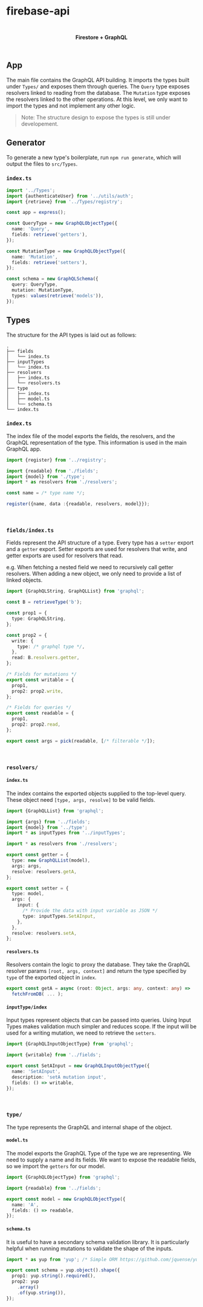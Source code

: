 #  firebase-api

<p align="center">
<img height="10" src="https://firebase.google.com/downloads/brand-guidelines/PNG/logo-logomark.png"></img>
</p>

<p align="center">
  <img height="15" src="https://firebase.google.com/downloads/brand-guidelines/PNG/logo-logomark.png"></img>
  <b>Firestore + GraphQL</b>
  <img height="15" src="https://firebase.google.com/downloads/brand-guidelines/PNG/logo-logomark.png"></img>
</p>

<p align="center">
<img height="10" src="https://firebase.google.com/downloads/brand-guidelines/PNG/logo-logomark.png"></img>
</p>

## App
The main file contains the GraphQL API building. It imports the types built under `Types/` and exposes them through queries.
The `Query` type exposes resolvers linked to reading from the database. The `Mutation` type exposes the resolvers linked to the other operations. At this level, we only want to import the types and not implement any other logic.

> Note: The structure design to expose the types is still under developement.

## Generator
To generate a new type's boilerplate, run `npm run generate`, which will output the files to `src/Types`.

### `index.ts`

```ts
import '../Types';
import {authenticateUser} from '../utils/auth';
import {retrieve} from '../Types/registry';

const app = express();

const QueryType = new GraphQLObjectType({
  name: 'Query',
  fields: retrieve('getters'),
});

const MutationType = new GraphQLObjectType({
  name: 'Mutation',
  fields: retrieve('setters'),
});

const schema = new GraphQLSchema({
  query: QueryType,
  mutation: MutationType,
  types: values(retrieve('models')),
});

```

## Types

The structure for the API types is laid out as follows:

```
.
├── fields
│   └── index.ts
├── inputTypes
│   └── index.ts
├── resolvers
│   ├── index.ts
│   └── resolvers.ts
├── type
│   ├── index.ts
│   ├── model.ts
│   └── schema.ts
└── index.ts
```

### `index.ts`
The index file of the model exports the fields, the resolvers, and the GraphQL representation of the type. This information
is used in the main GraphQL app.

```ts
import {register} from '../registry';

import {readable} from './fields';
import {model} from './type';
import * as resolvers from './resolvers';

const name = /* type name */;

register({name, data :{readable, resolvers, model}});
```

<p align="center">
<img height="10" src="https://firebase.google.com/downloads/brand-guidelines/PNG/logo-logomark.png"></img>
<img height="10" src="https://firebase.google.com/downloads/brand-guidelines/PNG/logo-logomark.png"></img>
<img height="10" src="https://firebase.google.com/downloads/brand-guidelines/PNG/logo-logomark.png"></img>
<img height="10" src="https://firebase.google.com/downloads/brand-guidelines/PNG/logo-logomark.png"></img>
<img height="10" src="https://firebase.google.com/downloads/brand-guidelines/PNG/logo-logomark.png"></img>
<img height="10" src="https://firebase.google.com/downloads/brand-guidelines/PNG/logo-logomark.png"></img>
<img height="10" src="https://firebase.google.com/downloads/brand-guidelines/PNG/logo-logomark.png"></img>
<img height="10" src="https://firebase.google.com/downloads/brand-guidelines/PNG/logo-logomark.png"></img>
<img height="10" src="https://firebase.google.com/downloads/brand-guidelines/PNG/logo-logomark.png"></img>
<img height="10" src="https://firebase.google.com/downloads/brand-guidelines/PNG/logo-logomark.png"></img>
<img height="10" src="https://firebase.google.com/downloads/brand-guidelines/PNG/logo-logomark.png"></img>
<img height="10" src="https://firebase.google.com/downloads/brand-guidelines/PNG/logo-logomark.png"></img>
<img height="10" src="https://firebase.google.com/downloads/brand-guidelines/PNG/logo-logomark.png"></img>
<img height="10" src="https://firebase.google.com/downloads/brand-guidelines/PNG/logo-logomark.png"></img>
<img height="10" src="https://firebase.google.com/downloads/brand-guidelines/PNG/logo-logomark.png"></img>
<img height="10" src="https://firebase.google.com/downloads/brand-guidelines/PNG/logo-logomark.png"></img>
<img height="10" src="https://firebase.google.com/downloads/brand-guidelines/PNG/logo-logomark.png"></img>
<img height="10" src="https://firebase.google.com/downloads/brand-guidelines/PNG/logo-logomark.png"></img>
<img height="10" src="https://firebase.google.com/downloads/brand-guidelines/PNG/logo-logomark.png"></img>
<img height="10" src="https://firebase.google.com/downloads/brand-guidelines/PNG/logo-logomark.png"></img>
<img height="10" src="https://firebase.google.com/downloads/brand-guidelines/PNG/logo-logomark.png"></img>
<img height="10" src="https://firebase.google.com/downloads/brand-guidelines/PNG/logo-logomark.png"></img>
<img height="10" src="https://firebase.google.com/downloads/brand-guidelines/PNG/logo-logomark.png"></img>
<img height="10" src="https://firebase.google.com/downloads/brand-guidelines/PNG/logo-logomark.png"></img>
<img height="10" src="https://firebase.google.com/downloads/brand-guidelines/PNG/logo-logomark.png"></img>
<img height="10" src="https://firebase.google.com/downloads/brand-guidelines/PNG/logo-logomark.png"></img>
<img height="10" src="https://firebase.google.com/downloads/brand-guidelines/PNG/logo-logomark.png"></img>
<img height="10" src="https://firebase.google.com/downloads/brand-guidelines/PNG/logo-logomark.png"></img>
</p>

### `fields/index.ts`

Fields represent the API structure of a type. Every type has a `setter` export and a `getter` export.
Setter exports are used for resolvers that write, and getter exports are used for resolvers that read.

e.g. When fetching a nested field we need to recursively call getter resolvers. When adding a new object,
we only need to provide a list of linked objects.

```ts
import {GraphQLString, GraphQLList} from 'graphql';

const B = retrieveType('b');

const prop1 = {
  type: GraphQLString,
};

const prop2 = {
  write: {
    type: /* graphql type */,
  },
  read: B.resolvers.getter,
};

/* Fields for mutations */
export const writable = {
  prop1,
  prop2: prop2.write,
};

/* Fields for queries */
export const readable = {
  prop1,
  prop2: prop2.read,
};

export const args = pick(readable, [/* filterable */]);

```

<p align="center">
<img height="10" src="https://firebase.google.com/downloads/brand-guidelines/PNG/logo-logomark.png"></img>
<img height="10" src="https://firebase.google.com/downloads/brand-guidelines/PNG/logo-logomark.png"></img>
<img height="10" src="https://firebase.google.com/downloads/brand-guidelines/PNG/logo-logomark.png"></img>
<img height="10" src="https://firebase.google.com/downloads/brand-guidelines/PNG/logo-logomark.png"></img>
<img height="10" src="https://firebase.google.com/downloads/brand-guidelines/PNG/logo-logomark.png"></img>
<img height="10" src="https://firebase.google.com/downloads/brand-guidelines/PNG/logo-logomark.png"></img>
<img height="10" src="https://firebase.google.com/downloads/brand-guidelines/PNG/logo-logomark.png"></img>
<img height="10" src="https://firebase.google.com/downloads/brand-guidelines/PNG/logo-logomark.png"></img>
<img height="10" src="https://firebase.google.com/downloads/brand-guidelines/PNG/logo-logomark.png"></img>
<img height="10" src="https://firebase.google.com/downloads/brand-guidelines/PNG/logo-logomark.png"></img>
<img height="10" src="https://firebase.google.com/downloads/brand-guidelines/PNG/logo-logomark.png"></img>
<img height="10" src="https://firebase.google.com/downloads/brand-guidelines/PNG/logo-logomark.png"></img>
<img height="10" src="https://firebase.google.com/downloads/brand-guidelines/PNG/logo-logomark.png"></img>
<img height="10" src="https://firebase.google.com/downloads/brand-guidelines/PNG/logo-logomark.png"></img>
<img height="10" src="https://firebase.google.com/downloads/brand-guidelines/PNG/logo-logomark.png"></img>
<img height="10" src="https://firebase.google.com/downloads/brand-guidelines/PNG/logo-logomark.png"></img>
<img height="10" src="https://firebase.google.com/downloads/brand-guidelines/PNG/logo-logomark.png"></img>
<img height="10" src="https://firebase.google.com/downloads/brand-guidelines/PNG/logo-logomark.png"></img>
<img height="10" src="https://firebase.google.com/downloads/brand-guidelines/PNG/logo-logomark.png"></img>
<img height="10" src="https://firebase.google.com/downloads/brand-guidelines/PNG/logo-logomark.png"></img>
<img height="10" src="https://firebase.google.com/downloads/brand-guidelines/PNG/logo-logomark.png"></img>
<img height="10" src="https://firebase.google.com/downloads/brand-guidelines/PNG/logo-logomark.png"></img>
<img height="10" src="https://firebase.google.com/downloads/brand-guidelines/PNG/logo-logomark.png"></img>
<img height="10" src="https://firebase.google.com/downloads/brand-guidelines/PNG/logo-logomark.png"></img>
<img height="10" src="https://firebase.google.com/downloads/brand-guidelines/PNG/logo-logomark.png"></img>
<img height="10" src="https://firebase.google.com/downloads/brand-guidelines/PNG/logo-logomark.png"></img>
<img height="10" src="https://firebase.google.com/downloads/brand-guidelines/PNG/logo-logomark.png"></img>
<img height="10" src="https://firebase.google.com/downloads/brand-guidelines/PNG/logo-logomark.png"></img>
</p>

### `resolvers/`
#### `index.ts`

The index contains the exported objects supplied to the top-level query. These object need `[type, args, resolve]` to be valid fields.

```ts
import {GraphQLList} from 'graphql';

import {args} from '../fields';
import {model} from '../type';
import * as inputTypes from '../inputTypes';

import * as resolvers from './resolvers';

export const getter = {
  type: new GraphQLList(model),
  args: args,
  resolve: resolvers.getA,
};

export const setter = {
  type: model,
  args: {
    input: {
      /* Provide the data with input variable as JSON */
      type: inputTypes.SetAInput,
    },
  },
  resolve: resolvers.setA,
};
```

#### `resolvers.ts`
Resolvers contain the logic to proxy the database. They take the GraphQL resolver params `[root, args, context]`
and return the type specified by `type` of the exported object in `index`.

```ts
export const getA = async (root: Object, args: any, context: any) =>
  fetchFromDB( ... );
```

#### `inputType/index`
Input types represent objects that can be passed into queries. Using Input Types makes validation much simpler and reduces scope.
If the input will be used for a writing mutation, we need to retrieve the `setters`.

```ts
import {GraphQLInputObjectType} from 'graphql';

import {writable} from '../fields';

export const SetAInput = new GraphQLInputObjectType({
  name: 'SetAInput',
  description: 'setA mutation input',
  fields: () => writable,
});
```

<p align="center">
<img height="10" src="https://firebase.google.com/downloads/brand-guidelines/PNG/logo-logomark.png"></img>
<img height="10" src="https://firebase.google.com/downloads/brand-guidelines/PNG/logo-logomark.png"></img>
<img height="10" src="https://firebase.google.com/downloads/brand-guidelines/PNG/logo-logomark.png"></img>
<img height="10" src="https://firebase.google.com/downloads/brand-guidelines/PNG/logo-logomark.png"></img>
<img height="10" src="https://firebase.google.com/downloads/brand-guidelines/PNG/logo-logomark.png"></img>
<img height="10" src="https://firebase.google.com/downloads/brand-guidelines/PNG/logo-logomark.png"></img>
<img height="10" src="https://firebase.google.com/downloads/brand-guidelines/PNG/logo-logomark.png"></img>
<img height="10" src="https://firebase.google.com/downloads/brand-guidelines/PNG/logo-logomark.png"></img>
<img height="10" src="https://firebase.google.com/downloads/brand-guidelines/PNG/logo-logomark.png"></img>
<img height="10" src="https://firebase.google.com/downloads/brand-guidelines/PNG/logo-logomark.png"></img>
<img height="10" src="https://firebase.google.com/downloads/brand-guidelines/PNG/logo-logomark.png"></img>
<img height="10" src="https://firebase.google.com/downloads/brand-guidelines/PNG/logo-logomark.png"></img>
<img height="10" src="https://firebase.google.com/downloads/brand-guidelines/PNG/logo-logomark.png"></img>
<img height="10" src="https://firebase.google.com/downloads/brand-guidelines/PNG/logo-logomark.png"></img>
<img height="10" src="https://firebase.google.com/downloads/brand-guidelines/PNG/logo-logomark.png"></img>
<img height="10" src="https://firebase.google.com/downloads/brand-guidelines/PNG/logo-logomark.png"></img>
<img height="10" src="https://firebase.google.com/downloads/brand-guidelines/PNG/logo-logomark.png"></img>
<img height="10" src="https://firebase.google.com/downloads/brand-guidelines/PNG/logo-logomark.png"></img>
<img height="10" src="https://firebase.google.com/downloads/brand-guidelines/PNG/logo-logomark.png"></img>
<img height="10" src="https://firebase.google.com/downloads/brand-guidelines/PNG/logo-logomark.png"></img>
<img height="10" src="https://firebase.google.com/downloads/brand-guidelines/PNG/logo-logomark.png"></img>
<img height="10" src="https://firebase.google.com/downloads/brand-guidelines/PNG/logo-logomark.png"></img>
<img height="10" src="https://firebase.google.com/downloads/brand-guidelines/PNG/logo-logomark.png"></img>
<img height="10" src="https://firebase.google.com/downloads/brand-guidelines/PNG/logo-logomark.png"></img>
<img height="10" src="https://firebase.google.com/downloads/brand-guidelines/PNG/logo-logomark.png"></img>
<img height="10" src="https://firebase.google.com/downloads/brand-guidelines/PNG/logo-logomark.png"></img>
<img height="10" src="https://firebase.google.com/downloads/brand-guidelines/PNG/logo-logomark.png"></img>
<img height="10" src="https://firebase.google.com/downloads/brand-guidelines/PNG/logo-logomark.png"></img>
</p>

### `type/`
The type represents the GraphQL and internal shape of the object.

#### `model.ts`
The model exports the GraphQL Type of the type we are representing. We need to supply a name and its fields. We want to expose
the readable fields, so we import the `getters` for our model.

```ts
import {GraphQLObjectType} from 'graphql';

import {readable} from '../fields';

export const model = new GraphQLObjectType({
  name: 'A',
  fields: () => readable,
});
```

#### `schema.ts`
It is useful to have a secondary schema validation library.
It is particularly helpful when running mutations to validate the shape of the inputs.

```ts
import * as yup from 'yup'; /* Simple ORM https://github.com/jquense/yup */

export const schema = yup.object().shape({
  prop1: yup.string().required(),
  prop2: yup
    .array()
    .of(yup.string()),
});
```
